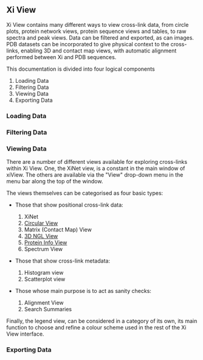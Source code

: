 ## Xi View ##

Xi View contains many different ways to view cross-link data, from circle plots, protein network views, protein sequence views and tables, to raw spectra and peak views. Data can be filtered and exported, as can images. PDB datasets can be incorporated to give physical context to the cross-links, enabling 3D and contact map views, with automatic alignment performed between Xi and PDB sequences.

This documentation is divided into four logical components
1. Loading Data
2. Filtering Data
3. Viewing Data
4. Exporting Data


### Loading Data ###

### Filtering Data ###

### Viewing Data ###
There are a number of different views available for exploring cross-links within Xi View. One, the XiNet view, is a constant in the main window of xiView. The others are available via the "View" drop-down menu in the menu bar along the top of the window.

The views themselves can be categorised as four basic types:
* Those that show positional cross-link data:
	1. XiNet
	2. [Circular View](./views/circular.html "Circular View")
	3. Matrix (Contact Map) View
	4. [3D NGL View](./views/3dngl.html "3D View")
	5. [Protein Info View](./views/proteinInfo.html "Protein Info View")
	6. Spectrum View

* Those that show cross-link metadata:
	1. Histogram view
	2. Scatterplot view

* Those whose main purpose is to act as sanity checks:
	1. Alignment View
	2. Search Summaries

Finally, the legend view, can be considered in a category of its own, its main function to choose and refine a colour scheme used in the rest of the Xi View interface.

	

### Exporting Data ###

